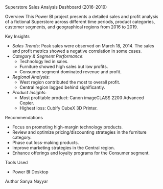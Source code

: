 Superstore Sales Analysis Dashboard (2016–2019)

Overview
This Power BI project presents a detailed sales and profit analysis of a fictional Superstore across different time periods, product categories, customer segments, and geographical regions from 2016 to 2019.

Key Insights
- *Sales Trends*: Peak sales were observed on March 18, 2014. The sales and profit metrics showed a negative correlation in some cases.
- *Category & Segment Performance*:
  - Technology led in sales.
  - Furniture showed high sales but low profits.
  - Consumer segment dominated revenue and profit.
- *Regional Analysis*:
  - West region contributed the most to overall profit.
  - Central region lagged behind significantly.
- *Product Insights*:
  - Most profitable product: Canon imageCLASS 2200 Advanced Copier.
  - Highest loss: Cubify CubeX 3D Printer.

Recommendations
- Focus on promoting high-margin technology products.
- Review and optimize pricing/discounting strategies in the furniture category.
- Phase out loss-making products.
- Improve marketing strategies in the Central region.
- Enhance offerings and loyalty programs for the Consumer segment.

Tools Used
- Power BI Desktop

Author
Sanya Nayyar
